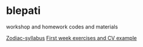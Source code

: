 # blepati
workshop and homework codes and materials

[Zodiac-syllabus](https://github.com/greenfox-academy/zodiac-syllabus)
[First week exercises and CV example](https://github.com/greenfox-academy/blepati/tree/master/week-01)
